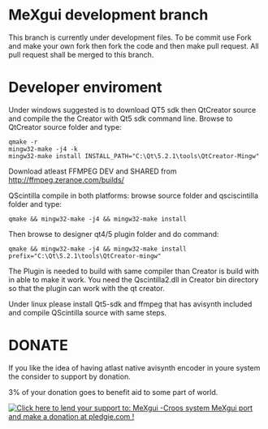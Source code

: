 MeXgui development branch
======

This branch is currently under development files. To be commit use Fork and make your own fork then fork the code and then make pull request. All pull request shall be merged to this branch.

Developer enviroment
======

Under windows suggested is to download QT5 sdk then QtCreator source and compile the the Creator with Qt5 sdk command line. Browse to QtCreator source folder and type: 
```
qmake -r
mingw32-make -j4 -k
mingw32-make install INSTALL_PATH="C:\Qt\5.2.1\tools\QtCreator-Mingw"
```

Download atleast FFMPEG DEV and SHARED from http://ffmpeg.zeranoe.com/builds/

QScintilla compile in both platforms: browse source folder and qsciscintilla folder and type:

```
qmake && mingw32-make -j4 && mingw32-make install
```

Then browse to designer qt4/5 plugin folder and do command:
```
qmake && mingw32-make -j4 && mingw32-make install prefix="C:\Qt\5.2.1\tools\QtCreator-mingw"
```
The Plugin is needed to build with same compiler than Creator is build with in able to make it work. You need the Qscintilla2.dll in Creator bin directory so that the plugin can work with the qt creator.

Under linux please install Qt5-sdk and ffmpeg that has avisynth included and compile QScintilla source with same steps. 

DONATE
======

If you like the idea of having atlast native avisynth encoder in youre system the consider to support by donation.

3% of your donation goes to benefit aid to some part of world.

<a href='https://pledgie.com/campaigns/22683'><img alt='Click here to lend your support to: MeXgui -Croos system MeXgui port and make a donation at pledgie.com !' src='https://pledgie.com/campaigns/22683.png?skin_name=chrome' border='0' ></a>
